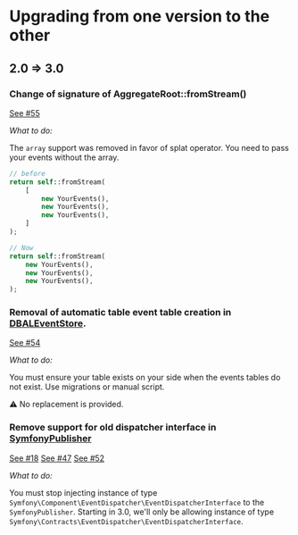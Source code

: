# Upgrading from one version to the other

## 2.0 => 3.0

### Change of signature of AggregateRoot::fromStream()

[See #55](https://github.com/yvoyer/domain-event/issues/55)

*What to do:*

The `array` support was removed in favor of splat operator. You need to pass your events without the array.

```php
// before
return self::fromStream(
    [
        new YourEvents(),
        new YourEvents(),
        new YourEvents(),
    ]   
);

// Now 
return self::fromStream(
    new YourEvents(),
    new YourEvents(),
    new YourEvents(),
);

```

### Removal of automatic table event table creation in [DBALEventStore](src/Ports/Doctrine/DBALEventStore.php).

[See #54](https://github.com/yvoyer/domain-event/issues/54)

*What to do:* 

You must ensure your table exists on your side when the events tables do not exist. Use migrations or manual script.

:warning: No replacement is provided.

### Remove support for old dispatcher interface in [SymfonyPublisher](src/Ports/Symfony/SymfonyPublisher.php)

[See #18](https://github.com/yvoyer/domain-event/issues/18)
[See #47](https://github.com/yvoyer/domain-event/issues/47)
[See #52](https://github.com/yvoyer/domain-event/issues/52)

*What to do:*

You must stop injecting instance of type `Symfony\Component\EventDispatcher\EventDispatcherInterface` to
 the `SymfonyPublisher`. Starting in 3.0, we'll only be allowing instance of type
 `Symfony\Contracts\EventDispatcher\EventDispatcherInterface`.
